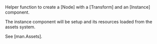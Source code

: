 Helper function to create a [Node] with a [Transform] and an [Instance] component.

The instance component will be setup and its resources loaded from the assets system.

See [man.Assets].